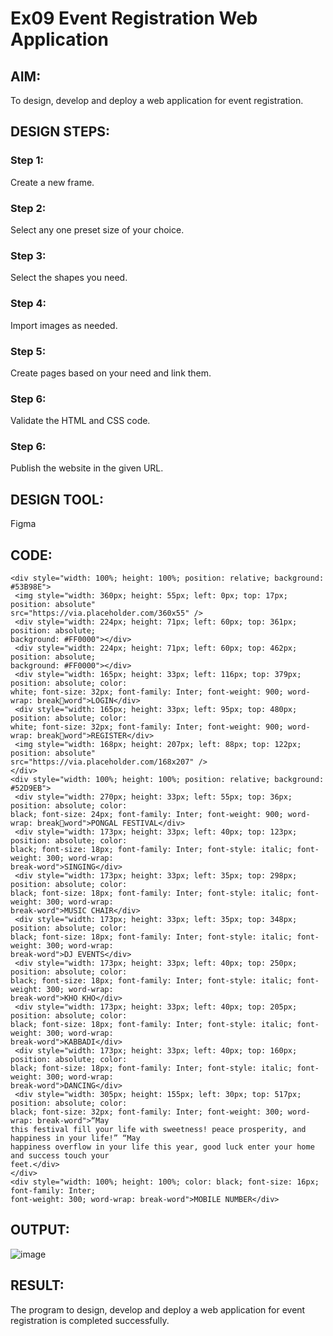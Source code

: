 # Ex09 Event Registration Web Application
## AIM:
To design, develop and deploy a web application for event registration.

## DESIGN STEPS:

### Step 1:
Create a new frame.

### Step 2:
Select any one preset size of your choice.

### Step 3:
Select the shapes you need.

### Step 4:
Import images as needed.

### Step 5:
Create pages based on your need and link them.

### Step 6:

Validate the HTML and CSS code.

### Step 6:

Publish the website in the given URL.

## DESIGN TOOL:
Figma

## CODE:
```
<div style="width: 100%; height: 100%; position: relative; background: #53B98E">
 <img style="width: 360px; height: 55px; left: 0px; top: 17px; position: absolute" 
src="https://via.placeholder.com/360x55" />
 <div style="width: 224px; height: 71px; left: 60px; top: 361px; position: absolute; 
background: #FF0000"></div>
 <div style="width: 224px; height: 71px; left: 60px; top: 462px; position: absolute; 
background: #FF0000"></div>
 <div style="width: 165px; height: 33px; left: 116px; top: 379px; position: absolute; color: 
white; font-size: 32px; font-family: Inter; font-weight: 900; word-wrap: breakword">LOGIN</div>
 <div style="width: 165px; height: 33px; left: 95px; top: 480px; position: absolute; color: 
white; font-size: 32px; font-family: Inter; font-weight: 900; word-wrap: breakword">REGISTER</div>
 <img style="width: 168px; height: 207px; left: 88px; top: 122px; position: absolute" 
src="https://via.placeholder.com/168x207" />
</div>
<div style="width: 100%; height: 100%; position: relative; background: #52D9EB">
 <div style="width: 270px; height: 33px; left: 55px; top: 36px; position: absolute; color: 
black; font-size: 24px; font-family: Inter; font-weight: 900; word-wrap: breakword">PONGAL FESTIVAL</div>
 <div style="width: 173px; height: 33px; left: 40px; top: 123px; position: absolute; color: 
black; font-size: 18px; font-family: Inter; font-style: italic; font-weight: 300; word-wrap: 
break-word">SINGING</div>
 <div style="width: 173px; height: 33px; left: 35px; top: 298px; position: absolute; color: 
black; font-size: 18px; font-family: Inter; font-style: italic; font-weight: 300; word-wrap: 
break-word">MUSIC CHAIR</div>
 <div style="width: 173px; height: 33px; left: 35px; top: 348px; position: absolute; color: 
black; font-size: 18px; font-family: Inter; font-style: italic; font-weight: 300; word-wrap: 
break-word">DJ EVENTS</div>
 <div style="width: 173px; height: 33px; left: 40px; top: 250px; position: absolute; color: 
black; font-size: 18px; font-family: Inter; font-style: italic; font-weight: 300; word-wrap: 
break-word">KHO KHO</div>
 <div style="width: 173px; height: 33px; left: 40px; top: 205px; position: absolute; color: 
black; font-size: 18px; font-family: Inter; font-style: italic; font-weight: 300; word-wrap: 
break-word">KABBADI</div>
 <div style="width: 173px; height: 33px; left: 40px; top: 160px; position: absolute; color: 
black; font-size: 18px; font-family: Inter; font-style: italic; font-weight: 300; word-wrap: 
break-word">DANCING</div>
 <div style="width: 305px; height: 155px; left: 30px; top: 517px; position: absolute; color: 
black; font-size: 32px; font-family: Inter; font-weight: 300; word-wrap: break-word">“May 
this festival fill your life with sweetness! peace prosperity, and happiness in your life!” “May 
happiness overflow in your life this year, good luck enter your home and success touch your 
feet.</div>
</div>
<div style="width: 100%; height: 100%; color: black; font-size: 16px; font-family: Inter; 
font-weight: 300; word-wrap: break-word">MOBILE NUMBER</div>
```
## OUTPUT:
![image](https://github.com/SanjayBalaji0/Figma/assets/145533553/09bf033e-65f4-4c2a-bb37-b5999aa970cb)


## RESULT:
The program to design, develop and deploy a web application for event registration is completed successfully.
